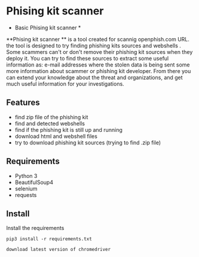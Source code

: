 

# Phising kit scanner 
* Basic Phising kit scanner *

**Phising kit scanner ** is a tool created for scannig openphish.com  URL. the tool  is designed to try finding phishing kits sources and webshells .
Some scammers can't or don't remove their phishing kit sources when they deploy it.
You can try to find these sources to extract some useful information as: e-mail addresses where the  stolen data is being sent 
some more information about scammer or phishing kit developer. From there you can extend your knowledge about the threat and organizations,
and get much useful information for your investigations.

## Features
- find zip file of the phishing kit 
- find and detected webshells 
- find if the phishing kit is still up and running
- download html and webshell files 
- try to download phishing kit sources (trying to find .zip file)

## Requirements
* Python 3
* BeautifulSoup4
* selenium 
* requests



## Install
Install the requirements
~~~
pip3 install -r requirements.txt 

download latest version of chromedriver 
~~~


